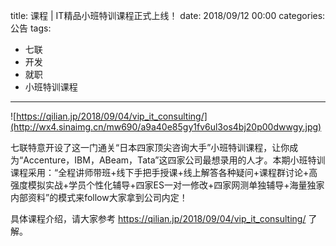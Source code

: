 title: 课程 | IT精品小班特训课程正式上线！
date: 2018/09/12 00:00
categories: 公告
tags:
- 七联
- 开发
- 就职
- 小班特训课程

---

![https://qilian.jp/2018/09/04/vip_it_consulting/](http://wx4.sinaimg.cn/mw690/a9a40e85gy1fv6ul3os4bj20p00dwwgy.jpg)

七联特意开设了这一门通关“日本四家顶尖咨询大手”小班特训课程，让你成为“Accenture，IBM，ABeam，Tata”这四家公司最想录用的人才。本期小班特训课程采用：“全程讲师带班+线下手把手授课+线上解答各种疑问+课程群讨论+高强度模拟实战+学员个性化辅导+四家ES一对一修改+四家网测单独辅导+海量独家内部资料”的模式来follow大家拿到公司内定！

具体课程介绍，请大家参考 https://qilian.jp/2018/09/04/vip_it_consulting/ 了解。
